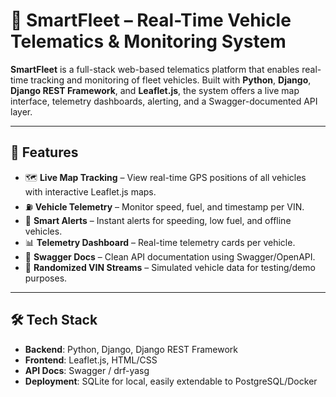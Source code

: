# 🚗 SmartFleet – Real-Time Vehicle Telematics & Monitoring System

**SmartFleet** is a full-stack web-based telematics platform that enables real-time tracking and monitoring of fleet vehicles. Built with **Python**, **Django**, **Django REST Framework**, and **Leaflet.js**, the system offers a live map interface, telemetry dashboards, alerting, and a Swagger-documented API layer.

---

## 🌟 Features

- 🗺️ **Live Map Tracking** – View real-time GPS positions of all vehicles with interactive Leaflet.js maps.
- ⛽ **Vehicle Telemetry** – Monitor speed, fuel, and timestamp per VIN.
- 🚨 **Smart Alerts** – Instant alerts for speeding, low fuel, and offline vehicles.
- 📊 **Telemetry Dashboard** – Real-time telemetry cards per vehicle.
- 📘 **Swagger Docs** – Clean API documentation using Swagger/OpenAPI.
- 🔀 **Randomized VIN Streams** – Simulated vehicle data for testing/demo purposes.

---

## 🛠️ Tech Stack

- **Backend**: Python, Django, Django REST Framework  
- **Frontend**: Leaflet.js, HTML/CSS  
- **API Docs**: Swagger / drf-yasg  
- **Deployment**: SQLite for local, easily extendable to PostgreSQL/Docker


